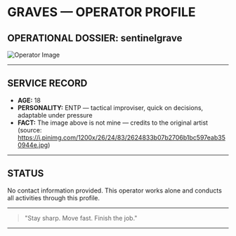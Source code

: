 # GRAVES — OPERATOR PROFILE

## OPERATIONAL DOSSIER: sentinelgrave

![Operator Image](https://i.pinimg.com/1200x/26/24/83/2624833b07b2706b1bc597eab350944e.jpg)

---

## SERVICE RECORD

- **AGE:** 18
- **PERSONALITY:** ENTP — tactical improviser, quick on decisions, adaptable under pressure
- **FACT:** The image above is not mine — credits to the original artist (source: https://i.pinimg.com/1200x/26/24/83/2624833b07b2706b1bc597eab350944e.jpg)

---

## STATUS
No contact information provided. This operator works alone and conducts all activities through this profile.

---

> "Stay sharp. Move fast. Finish the job."

---
